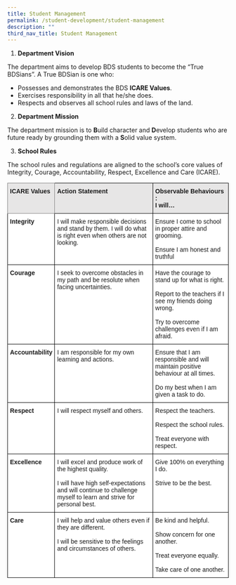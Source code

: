 ```yaml
---
title: Student Management
permalink: /student-development/student-management
description: ""
third_nav_title: Student Management
---
```

1.    **Department Vision**

The department aims to develop BDS students to become the “True BDSians”.  A True BDSian is one who:

* Possesses and demonstrates the BDS **ICARE Values**.
* Exercises responsibility in all that he/she does.
* Respects and observes all school rules and laws of the land.

2.    **Department Mission**

The department mission is to **B**uild character and **D**evelop students who are future ready by grounding them with a **S**olid value system.

 3.    **School Rules** 

The school rules and regulations are aligned to the school’s core values of Integrity, Courage, Accountability, Respect, Excellence and Care (ICARE).


<style type="text/css">
.tg  {border-collapse:collapse;border-spacing:0;}
.tg td{border-color:black;border-style:solid;border-width:1px;font-family:Arial, sans-serif;font-size:14px;
  overflow:hidden;padding:10px 5px;word-break:normal;}
.tg th{border-color:black;border-style:solid;border-width:1px;font-family:Arial, sans-serif;font-size:14px;
  font-weight:normal;overflow:hidden;padding:10px 5px;word-break:normal;}
.tg .tg-jhp2{background-color:#E7E6E6;border-color:inherit;font-weight:bold;text-align:left;vertical-align:top}
.tg .tg-bcfl{background-color:#E7E6E6;font-weight:bold;text-align:left;vertical-align:top}
.tg .tg-dgl5{background-color:#FFF;font-weight:bold;text-align:left;vertical-align:top}
.tg .tg-ktyi{background-color:#FFF;text-align:left;vertical-align:top}
</style>
<table class="tg">
<thead>
  <tr>
    <th class="tg-jhp2">ICARE Values</th>
    <th class="tg-bcfl">Action Statement</th>
    <th class="tg-bcfl">Observable Behaviours :<br>I will…</th>
  </tr>
</thead>
<tbody>
  <tr>
    <td class="tg-dgl5">Integrity</td>
    <td class="tg-ktyi">I will make responsible decisions and stand by them. I will do what is right even when others are not looking.<br> </td>
    <td class="tg-ktyi">Ensure I come to school in proper attire and grooming.<br> <br>Ensure I am honest and truthful</td>
  </tr>
  <tr>
    <td class="tg-dgl5">Courage</td>
    <td class="tg-ktyi">I seek to overcome obstacles in my path and be resolute when facing uncertainties.<br> </td>
    <td class="tg-ktyi">Have the courage to stand up for what is right.<br> <br>Report to the teachers if I see my friends doing wrong.<br> <br>Try to overcome challenges even if I am afraid.<br> </td>
  </tr>
  <tr>
    <td class="tg-dgl5">Accountability<br> </td>
    <td class="tg-ktyi">I am responsible for my own learning and actions.</td>
    <td class="tg-ktyi">Ensure that I am responsible and will maintain positive behaviour at all times.<br> <br>Do my best when I am given a task to do.<br> </td>
  </tr>
  <tr>
    <td class="tg-dgl5">Respect</td>
    <td class="tg-ktyi">I will respect myself and others.<br> </td>
    <td class="tg-ktyi">Respect the teachers.<br> <br>Respect the school rules.<br> <br>Treat everyone with respect.<br> </td>
  </tr>
  <tr>
    <td class="tg-dgl5">Excellence</td>
    <td class="tg-ktyi">I will excel and produce work of the highest quality.<br> <br>I will have high self-expectations and will continue to challenge myself to learn and strive for personal best.<br> </td>
    <td class="tg-ktyi">Give 100% on everything I do.<br> <br>Strive to be the best.</td>
  </tr>
  <tr>
    <td class="tg-dgl5">Care</td>
    <td class="tg-ktyi">I will help and value others even if they are different.<br> <br>I will be sensitive to the feelings and circumstances of others.</td>
    <td class="tg-ktyi">Be kind and  helpful.<br> <br>Show concern for one another.<br> <br>Treat everyone equally.<br> <br>Take care of one another.</td>
  </tr>
</tbody>
</table>


